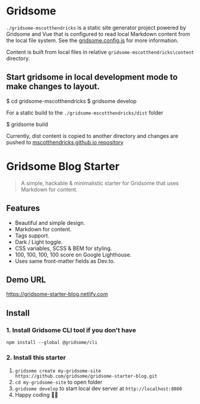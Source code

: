 # Gridsome

`./gridsome-mscotthendricks` is a static site generator project powered by Gridsome and Vue that is configured to read local Markdown content from the local file system. See the [gridsome.config.js](https://github.com/mscotthendricks/portfolio/blob/master/gridsome-mscotthendricks/gridsome.config.js) for more information.

Content is built from local files in relative `gridsome-mscotthendricks\content` directory.

## Start gridsome in local development mode to make changes to layout.

$ cd gridsome-mscotthendricks
$ gridsome develop

For a static build to the `./gridsome-mscotthendricks/dist` folder

\$ gridsome build

Currently, dist content is copied to another directory and changes are pushed to [mscotthendricks.github.io repository](https://github.com/watthem/mscotthendricks.github.io)

# Gridsome Blog Starter

> A simple, hackable & minimalistic starter for Gridsome that uses Markdown for content.

## Features

- Beautiful and simple design.
- Markdown for content.
- Tags support.
- Dark / Light toggle.
- CSS variables, SCSS & BEM for styling.
- 100, 100, 100, 100 score on Google Lighthouse.
- Uses same front-matter fields as Dev.to.

## Demo URL

https://gridsome-starter-blog.netlify.com

## Install

### 1. Install Gridsome CLI tool if you don't have

`npm install --global @gridsome/cli`

### 2. Install this starter

1. `gridsome create my-gridsome-site https://github.com/gridsome/gridsome-starter-blog.git`
2. `cd my-gridsome-site` to open folder
3. `gridsome develop` to start local dev server at `http://localhost:8080`
4. Happy coding 🎉🙌
